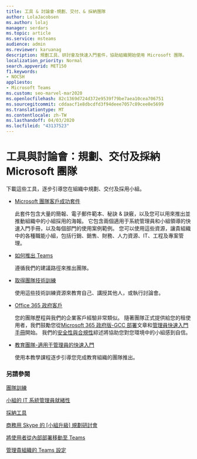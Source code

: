 ```yaml
---
title: 工具 & 討論會-規劃、交付、& 採納團隊
author: LolaJacobsen
ms.author: lolaj
manager: serdars
ms.topic: article
ms.service: msteams
audience: admin
ms.reviewer: karuanag
description: 規劃工具、研討會及快速入門套件，協助組織開始使用 Microsoft 團隊。
localization_priority: Normal
search.appverid: MET150
f1.keywords:
- NOCSH
appliesto:
- Microsoft Teams
ms.custom: seo-marvel-mar2020
ms.openlocfilehash: 82c1369d724d372e9539f79be7aea10cea706751
ms.sourcegitcommit: cddaacf1e8dbcdfd3f94deee7057c89cee0e5699
ms.translationtype: MT
ms.contentlocale: zh-TW
ms.lasthandoff: 04/03/2020
ms.locfileid: "43137523"
---
```

# <a name="tools-and-workshops-plan-deliver-and-adopt-microsoft-teams"></a>工具與討論會：規劃、交付及採納 Microsoft 團隊

下載這些工具，逐步引導您在組織中規劃、交付及採用小組。


- [Microsoft 團隊客戶成功套件](https://aka.ms/TeamsCustomerSuccess)

    此套件包含大量的簡報、電子郵件範本、秘訣 & 訣竅，以及您可以用來推出並推動組織中的小組採用的海報。 它包含兩個適用于系統管理員和小組領導的快速入門手冊，以及每個部門的使用案例範例。 您可以使用這些資源，讓貴組織中的各種職能小組，包括行銷、銷售、財務、人力資源、IT、工程及專案管理。

- [如何推出 Teams](How-to-roll-out-teams.md)

    遵循我們的建議路徑來推出團隊。

- [取得團隊技術訓練](https://aka.ms/TeamsAcademy)

    使用這些技術訓練資源來教育自己、講授其他人，或執行討論會。

- [Office 365 政府客戶](plan-for-government-gcc.md)

   您的團隊歷程與我們的企業客戶經驗非常類似。 隨著團隊正式提供給您的租使用者，我們鼓勵您從[Microsoft 365 政府版-GCC 部署](plan-for-government-gcc.md)文章和[管理員快速入門手冊](https://download.microsoft.com/download/F/3/9/F39B4F10-5720-4516-87E1-91E5A5678EFB/MicrosoftTeams-AdminQuickStart-EnableTeams.docx)開始。 我們的[安全性與合規性](security-compliance-overview.md)綜述將協助您對您環境中的小組感到自信。

- [教育團隊-適用于管理員的快速入門](https://docs.microsoft.com/MicrosoftTeams/teams-quick-start-edu)

    使用本教學課程逐步引導您完成教育組織的團隊推出。

### <a name="see-also"></a>另請參閱

[團隊訓練](training-microsoft-teams-landing-page.md)

[小組的 IT 系統管理員就緒性](ITAdmin-readiness.md)

[採納工具](adopt-tools-and-downloads.md)

[商務用 Skype 的 [小組升級] 規劃研討會](https://www.microsoft.com/microsoft-365/partners/intelligentcommunications/skype-for-business-teams)

[將使用者從內部部署移動至 Teams](https://docs.microsoft.com/skypeforbusiness/hybrid/move-users-from-on-premises-to-teams)

[管理貴組織的 Teams 設定](enable-features-office-365.md)



